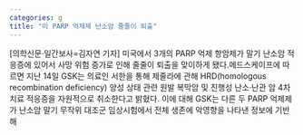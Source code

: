```yaml
---
categories: g
title: "미 PARP 억제제 난소암 줄줄이 퇴출"
---
```

[의학신문·일간보사=김자연 기자] 미국에서 3개의 PARP 억제 항암제가 말기 난소암 적응증에 있어서 사망 위험 증가로 인해 줄줄이 퇴출을 맞이하게 됐다.메드스케이프에 따르면 지난 14일 GSK는 의료인 서한을 통해 제줄라에 관해 HRD(homologous recombination deficiency) 양성 상태 관련 원발 복막암 및 진행성 난소·난관 암 4차 치료 적응증을 자원적으로 취소한다고 밝혔다. 이에 대해 GSK는 다른 두 PARP 억제제가 난소암 말기 무작위 대조군 임상시험에서 전체 생존에 악영향을 나타낸 정보에 기반해